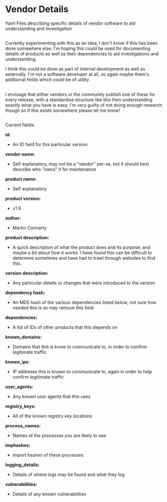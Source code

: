 # Vendor Details
Yaml Files describing specific details of vendor software to aid understanding and investigation

##
Currently experimenting with this as an idea, I don't know if this has been done somewhere else. I'm hoping this could be used for documenting details of products as well as their dependencies to aid investigations and understanding.

I think this could be done as part of internal development as well as externally. I'm not a software developer at all, so again maybe there's additional fields which could be of utility. 

##

I envisage that either vendors or the community publish one of these for every release, with a standardise structure like this then understanding exactly what you have is easy. I'm very guilty of not doing enough research though so if this exists somewhere please let me know!

##

Current fields:

**id:**
 -  An ID field for this particular version

**vendor name:**
  - Self explanatory, may not be a "vendor" per-se, but it should best describe who "owns" it for maintenance

**product name:**
- Self explanatory

**product version:**
- v1.9

**author:**
- Martin Connarty

**product description:**
- A quick description of what the product does and its purpose, and maybe a bit about how it works. I have found this can be difficult to determine sometimes and have had to trawl through websites to find this.

**version description:**
- Any particular details or changes that were introduced to the version

**dependency hash:**
- An MD5 hash of the various dependencies listed below, not sure how needed this is so may remove this field

**dependencies:**
  - A list of IDs of other products that this depends on
  
**known_domains:**
  - Domains that this is know to communicate to, in order to confirm legitimate traffic

**known_ips:**
  - IP addreses this is known to communicate to, again in order to help confirm legitimate traffic

**user_agents:**
  - Any known user agents that this uses

**registry_keys:**
  - All of the known registry key locations

**process_names:**
  - Names of the processes you are likely to see

**imphashes:**
  - Import hashes of these processes

**logging_details:**
  - Details of where logs may be found and what they log

**vulnerabilities:**
  - Details of any known vulnerabilities
